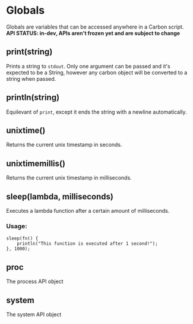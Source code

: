 # Globals

Globals are variables that can be accessed anywhere in a Carbon script.
**API STATUS: in-dev, APIs aren't frozen yet and are subject to change**

## print(string)

Prints a string to `stdout`. Only one argument can be passed and it's expected
to be a String, however any carbon object will be converted to a string when
passed.

## println(string)

Equilevant of `print`, except it ends the string with a newline automatically.

## unixtime()

Returns the current unix timestamp in seconds.

## unixtimemillis()

Returns the current unix timestamp in milliseconds.

## sleep(lambda, milliseconds)

Executes a lambda function after a certain amount of milliseconds.

### Usage:

```carbon
sleep(fn() {
    println("This function is executed after 1 second!");
}, 1000);
```

## proc

The process API object

## system

The system API object
